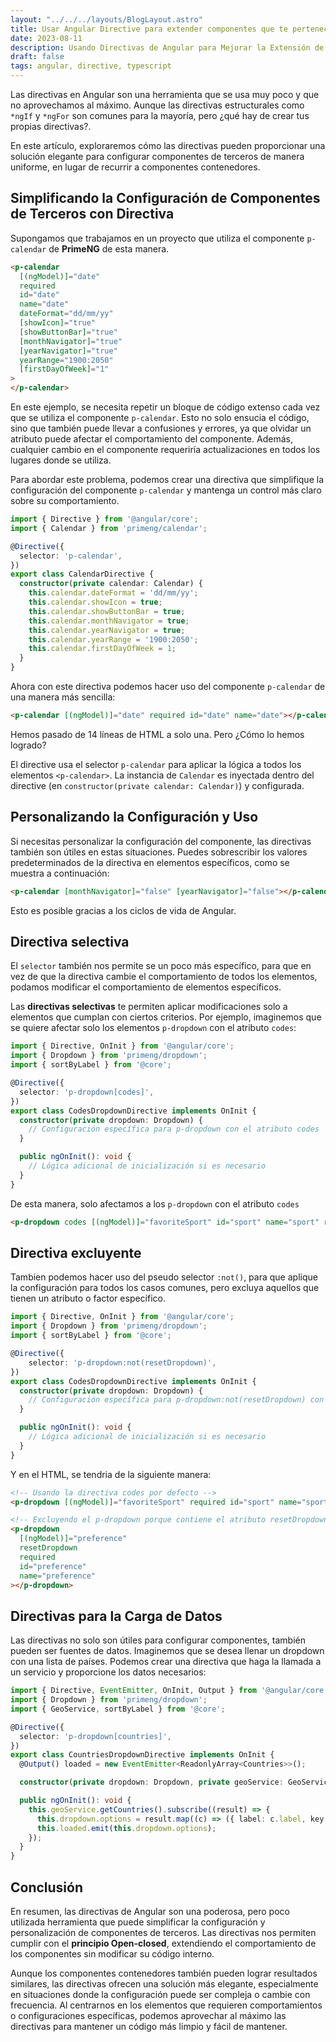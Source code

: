```yaml
---
layout: "../../../layouts/BlogLayout.astro"
title: Usar Angular Directive para extender componentes que te pertenecen
date: 2023-08-11
description: Usando Directivas de Angular para Mejorar la Extensión de Componentes de Terceros
draft: false
tags: angular, directive, typescript
---
```


Las directivas en Angular son una herramienta que se usa muy poco y que no aprovechamos al máximo. Aunque las directivas estructurales como `*ngIf` y `*ngFor` son comunes para la mayoría, pero ¿qué hay de crear tus propias directivas?.

En este artículo, exploraremos cómo las directivas pueden proporcionar una solución elegante para configurar componentes de terceros de manera uniforme, en lugar de recurrir a componentes contenedores.

## Simplificando la Configuración de Componentes de Terceros con Directiva

Supongamos que trabajamos en un proyecto que utiliza el componente `p-calendar` de **PrimeNG** de esta manera.

```html
<p-calendar
  [(ngModel)]="date"
  required
  id="date"
  name="date"
  dateFormat="dd/mm/yy"
  [showIcon]="true"
  [showButtonBar]="true"
  [monthNavigator]="true"
  [yearNavigator]="true"
  yearRange="1900:2050"
  [firstDayOfWeek]="1"
>
</p-calendar>
```

En este ejemplo, se necesita repetir un bloque de código extenso cada vez que se utiliza el componente `p-calendar`. Esto no solo ensucia el código, sino que también puede llevar a confusiones y errores, ya que olvidar un atributo puede afectar el comportamiento del componente. Además, cualquier cambio en el componente requeriría actualizaciones en todos los lugares donde se utiliza.

Para abordar este problema, podemos crear una directiva que simplifique la configuración del componente `p-calendar` y mantenga un control más claro sobre su comportamiento.

```typescript
import { Directive } from '@angular/core';
import { Calendar } from 'primeng/calendar';

@Directive({
  selector: 'p-calendar',
})
export class CalendarDirective {
  constructor(private calendar: Calendar) {
    this.calendar.dateFormat = 'dd/mm/yy';
    this.calendar.showIcon = true;
    this.calendar.showButtonBar = true;
    this.calendar.monthNavigator = true;
    this.calendar.yearNavigator = true;
    this.calendar.yearRange = '1900:2050';
    this.calendar.firstDayOfWeek = 1;
  }
}
```

Ahora con este directiva podemos hacer uso del componente `p-calendar` de una manera más sencilla:

```html
<p-calendar [(ngModel)]="date" required id="date" name="date"></p-calendar>
```

Hemos pasado de 14 líneas de HTML a solo una. Pero ¿Cómo lo hemos logrado?

El directive usa el selector `p-calendar` para aplicar la lógica a todos los elementos `<p-calendar>`. La instancia de `Calendar` es inyectada dentro del directive (en `constructor(private calendar: Calendar)`) y configurada.

## Personalizando la Configuración y Uso

Si necesitas personalizar la configuración del componente, las directivas también son útiles en estas situaciones. Puedes sobrescribir los valores predeterminados de la directiva en elementos específicos, como se muestra a continuación:

```html
<p-calendar [monthNavigator]="false" [yearNavigator]="false"></p-calendar>
```

Esto es posible gracias a los ciclos de vida de Angular.

## Directiva selectiva

El `selector` también nos permite se un poco más específico, para que en vez de que la directiva cambie el comportamiento de todos los elementos, podamos modificar el comportamiento de elementos específicos.

Las **directivas selectivas** te permiten aplicar modificaciones solo a elementos que cumplan con ciertos criterios. Por ejemplo, imaginemos que se quiere afectar solo los elementos `p-dropdown` con el atributo `codes`:

```typescript
import { Directive, OnInit } from '@angular/core';
import { Dropdown } from 'primeng/dropdown';
import { sortByLabel } from '@core';

@Directive({
  selector: 'p-dropdown[codes]',
})
export class CodesDropdownDirective implements OnInit {
  constructor(private dropdown: Dropdown) {
    // Configuración específica para p-dropdown con el atributo codes
  }

  public ngOnInit(): void {
    // Lógica adicional de inicialización si es necesario
  }
}
```

De esta manera, solo afectamos a los `p-dropdown` con el atributo `codes`

```html
<p-dropdown codes [(ngModel)]="favoriteSport" id="sport" name="sport" required></p-dropdown>
```

## Directiva excluyente

Tambien podemos hacer uso del pseudo selector `:not()`, para que aplique la configuración para todos los casos comunes, pero excluya aquellos que tienen un atributo o factor específico.

```typescript
import { Directive, OnInit } from '@angular/core';
import { Dropdown } from 'primeng/dropdown';
import { sortByLabel } from '@core';

@Directive({
    selector: 'p-dropdown:not(resetDropdown)',
})
export class CodesDropdownDirective implements OnInit {
  constructor(private dropdown: Dropdown) {
    // Configuración específica para p-dropdown:not(resetDropdown) con el atributo codes
  }

  public ngOnInit(): void {
    // Lógica adicional de inicialización si es necesario
  }
}
```

Y en el HTML, se tendria de la siguiente manera:

```html
<!-- Usando la directiva codes por defecto -->
<p-dropdown [(ngModel)]="favoriteSport" required id="sport" name="sport"></p-dropdown>

<!-- Excluyendo el p-dropdown porque contiene el atributo resetDropdown -->
<p-dropdown
  [(ngModel)]="preference"
  resetDropdown
  required
  id="preference"
  name="preference"
></p-dropdown>
```

## Directivas para la Carga de Datos

Las directivas no solo son útiles para configurar componentes, también pueden ser fuentes de datos. Imaginemos que se desea llenar un dropdown con una lista de países. Podemos crear una directiva que haga la llamada a un servicio y proporcione los datos necesarios:

```typescript
import { Directive, EventEmitter, OnInit, Output } from '@angular/core';
import { Dropdown } from 'primeng/dropdown';
import { GeoService, sortByLabel } from '@core';

@Directive({
  selector: 'p-dropdown[countries]',
})
export class CountriesDropdownDirective implements OnInit {
  @Output() loaded = new EventEmitter<ReadonlyArray<Countries>>();

  constructor(private dropdown: Dropdown, private geoService: GeoService) {}

  public ngOnInit(): void {
    this.geoService.getCountries().subscribe((result) => {
      this.dropdown.options = result.map((c) => ({ label: c.label, key: c.id })).sort(sortByValue);
      this.loaded.emit(this.dropdown.options);
    });
  }
}
```

## Conclusión

En resumen, las directivas de Angular son una poderosa, pero poco utilizada herramienta que puede simplificar la configuración y personalización de componentes de terceros. Las directivas nos permiten cumplir con el **principio Open-closed**, extendiendo el comportamiento de los componentes sin modificar su código interno.

Aunque los componentes contenedores también pueden lograr resultados similares, las directivas ofrecen una solución más elegante, especialmente en situaciones donde la configuración puede ser compleja o cambie con frecuencia. Al centrarnos en los elementos que requieren comportamientos o configuraciones específicas, podemos aprovechar al máximo las directivas para mantener un código más limpio y fácil de mantener.
